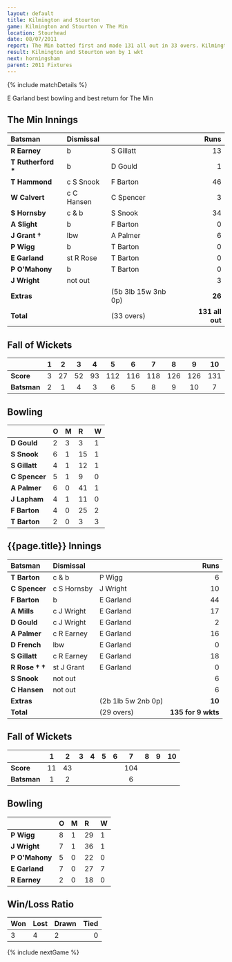 ```yaml
---
layout: default
title: Kilmington and Stourton
game: Kilmington and Stourton v The Min
location: Stourhead
date: 08/07/2011
report: The Min batted first and made 131 all out in 33 overs. Kilmington and Stourton replied with 135 for 9 wkts in 29 overs
result: Kilmington and Stourton won by 1 wkt
next: horningsham
parent: 2011 Fixtures
---
```


{% include matchDetails %}

E Garland best bowling and best return for The Min

## The Min Innings

| Batsman | Dismissal |  | Runs |
|:---|:---|---|---:|
| **R Earney** | b | S Gillatt | 13 |
| **T Rutherford &#42;** | b | D Gould | 1 |
| **T Hammond** | c S Snook | F Barton | 46 |
| **W Calvert** | c C Hansen | C Spencer | 3 |
| **S Hornsby** | c & b | S Snook | 34 |
| **A Slight** | b | F Barton | 0 |
| **J Grant &#8224;** | lbw | A Palmer | 6 |
| **P Wigg** | b | T Barton | 0 |
| **E Garland** | st R Rose | T Barton | 0 |
| **P O'Mahony** | b | T Barton | 0 |
| **J Wright** | not out |  | 3 |
| **Extras** | | (5b 3lb 15w 3nb 0p) | **26** |
| **Total** | | (33 overs) | **131 all out** |

## Fall of Wickets

| | 1 | 2 | 3 | 4 | 5 | 6 | 7 | 8 | 9 | 10 |
|---|:---:|:---:|:---:|:---:|:---:|:---:|:---:|:---:|:---:|:---:|
| **Score** | 3 | 27 | 52 | 93 | 112 | 116 | 118 | 126 | 126 | 131 |
| **Batsman** | 2 | 1 | 4 | 3 | 6 | 5 | 8 | 9 | 10 | 7 |

## Bowling

| | O | M | R | W |
|---|:---|:---|:---|:---|
| **D Gould** | 2 | 3 | 3 | 1 |
| **S Snook** | 6 | 1 | 15 | 1 |
| **S Gillatt** | 4 | 1 | 12 | 1 |
| **C Spencer** | 5 | 1 | 9 | 0 |
| **A Palmer** | 6 | 0 | 41 | 1 |
| **J Lapham** | 4 | 1 | 11 | 0 |
| **F Barton** | 4 | 0 | 25 | 2 |
| **T Barton** | 2 | 0 | 3 | 3 |

## {{page.title}} Innings

| Batsman | Dismissal |  | Runs |
|:---|:---|---|---:|
| **T Barton** | c & b | P Wigg | 6 |
| **C Spencer** | c S Hornsby | J Wright | 10 |
| **F Barton** | b | E Garland | 44 |
| **A Mills** | c J Wright | E Garland | 17 |
| **D Gould** | c J Wright | E Garland | 2 |
| **A Palmer** | c R Earney | E Garland| 16 |
| **D French** | lbw | E Garland | 0 |
| **S Gillatt** | c R Earney | E Garland | 18 |
| **R Rose &#8224; &#8224;** | st J Grant | E Garland | 0 |
| **S Snook** | not out |  | 6 |
| **C Hansen** | not out |  | 6 |
| **Extras** | | (2b 1lb 5w 2nb 0p) | **10** |
| **Total** | | (29 overs) | **135 for 9 wkts** |

## Fall of Wickets

| | 1 | 2 | 3 | 4 | 5 | 6 | 7 | 8 | 9 | 10 |
|---|:---:|:---:|:---:|:---:|:---:|:---:|:---:|:---:|:---:|:---:|
| **Score** | 11 | 43 |  |  |  |  | 104 |  |  |  |
| **Batsman** | 1 | 2 |  |  |  |  | 6 |  |  |  |

## Bowling

| | O | M | R | W |
|---|:---|:---|:---|:---|
| **P Wigg** | 8 | 1 | 29 | 1 |
| **J Wright** | 7 | 1 | 36 | 1 |
| **P O'Mahony** | 5 | 0 | 22 | 0 |
| **E Garland** | 7 | 0 | 27 | 7 |
| **R Earney** | 2 | 0 | 18 | 0 |

## Win/Loss Ratio

| Won | Lost | Drawn | Tied |
|:---|:---|:---|---:|
| 3 | 4 | 2 | 0 |

{% include nextGame %}